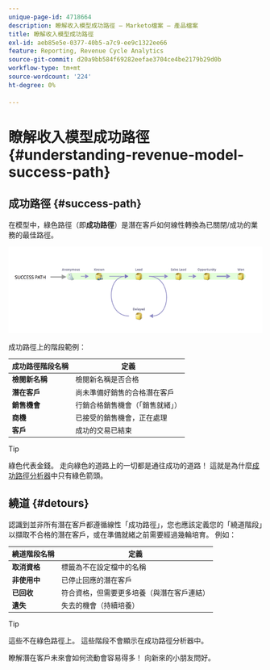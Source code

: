 ```yaml
---
unique-page-id: 4718664
description: 瞭解收入模型成功路徑 — Marketo檔案 — 產品檔案
title: 瞭解收入模型成功路徑
exl-id: aeb85e5e-0377-40b5-a7c9-ee9c1322ee66
feature: Reporting, Revenue Cycle Analytics
source-git-commit: d20a9bb584f69282eefae3704ce4be2179b29d0b
workflow-type: tm+mt
source-wordcount: '224'
ht-degree: 0%

---
```


# 瞭解收入模型成功路徑 {#understanding-revenue-model-success-path}

## 成功路徑 {#success-path}

在模型中，綠色路徑（即&#x200B;**成功路徑**）是潛在客戶如何線性轉換為已關閉/成功的業務的最佳路徑。

![—](assets/image2015-6-12-17-3a12-3a18.png)

成功路徑上的階段範例：

| **成功路徑階段名稱** | **定義** |
|---|---|
| **檢閱新名稱** | 檢閱新名稱是否合格 |
| **潛在客戶** | 尚未準備好銷售的合格潛在客戶 |
| **銷售機會** | 行銷合格銷售機會（「銷售就緒」） |
| **商機** | 已接受的銷售機會，正在處理 |
| **客戶** | 成功的交易已結束 |

>[!TIP]
>
>綠色代表金錢。 走向綠色的道路上的一切都是通往成功的道路！ 這就是為什麼[成功路徑分析器](using-the-success-path-analyzer.md)中只有綠色箭頭。

## 繞道 {#detours}

認識到並非所有潛在客戶都遵循線性「成功路徑」，您也應該定義您的「繞道階段」以擷取不合格的潛在客戶，或在準備就緒之前需要經過幾輪培育。 例如：

| **繞道階段名稱** | **定義** |
|---|---|
| **取消資格** | 標籤為不在設定檔中的名稱 |
| **非使用中** | 已停止回應的潛在客戶 |
| **已回收** | 符合資格，但需要更多培養（與潛在客戶連結） |
| **遺失** | 失去的機會（持續培養） |

>[!TIP]
>
>這些不在綠色路徑上。 這些階段不會顯示在成功路徑分析器中。

瞭解潛在客戶未來會如何流動會容易得多！ 向新來的小朋友問好。
